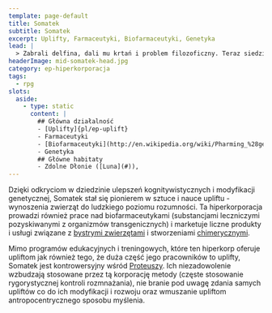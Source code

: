 ```yaml
---
template: page-default
title: Somatek
subtitle: Somatek
excerpt: Uplifty, Farmaceutyki, Biofarmaceutyki, Genetyka
lead: |
  > Zabrali delfina, dali mu krtań i problem filozoficzny. Teraz siedzi w drydocku, pisze poezję i nie chce pracować. Somatek mówi, że to 'emocjonalna niestabilność prototypu'. Ja mówię: bunt w wersji beta.
headerImage: mid-somatek-head.jpg
category: ep-hiperkorporacja
tags:
  - rpg
slots:
  aside:
    - type: static
      content: |
        ## Główna działalność
        - [Uplifty]{pl/ep-uplift}
        - Farmaceutyki
        - [Biofarmaceutyki](http://en.wikipedia.org/wiki/Pharming_%28genetics%29)
        - Genetyka
        ## Główne habitaty
        - Zdolne Dłonie ([Luna](#)), 
---
```

Dzięki odkryciom w dziedzinie ulepszeń kognitywistycznych i modyfikacji genetycznej, Somatek stał się pionierem w sztuce i nauce upliftu - wynoszenia zwierząt do ludzkiego poziomu rozumności. Ta hiperkorporacja prowadzi również prace nad biofarmaceutykami (substancjami leczniczymi pozyskiwanymi z organizmów transgenicznych) i marketuje liczne produkty i usługi związane z [bystrymi zwierzętami](#) i stworzeniami [chimerycznymi](http://pl.wikipedia.org/wiki/Chimera_%28biologia%29).

Mimo programów edukacyjnych i treningowych, które ten hiperkorp oferuje upliftom jak również tego, że duża część jego pracowników to uplifty, Somatek jest kontrowersyjny wśród [Proteuszy](#). Ich niezadowolenie wzbudzają stosowane przez tą korporację metody (częste stosowanie rygorystycznej kontroli rozmnażania), nie branie pod uwagę zdania samych upliftów co do ich modyfikacji i rozwoju oraz wmuszanie upliftom antropocentrycznego sposobu myślenia.
